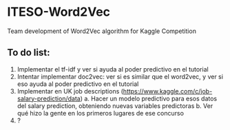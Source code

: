 # ITESO-Word2Vec
Team development of Word2Vec algorithm for Kaggle Competition

## To do list:
1. Implementar el tf-idf y ver si ayuda al poder predictivo en el tutorial
2. Intentar implementar doc2vec: ver si es similar que el word2vec, y ver si eso ayuda al poder predictivo en el tutorial
3. Implementar en UK job descriptions (https://www.kaggle.com/c/job-salary-prediction/data)
  a. Hacer un modelo predictivo para esos datos del salary prediction, obteniendo nuevas variables predictoras
  b. Ver qué hizo la gente en los primeros lugares de ese concurso
4. ? 
  

  
